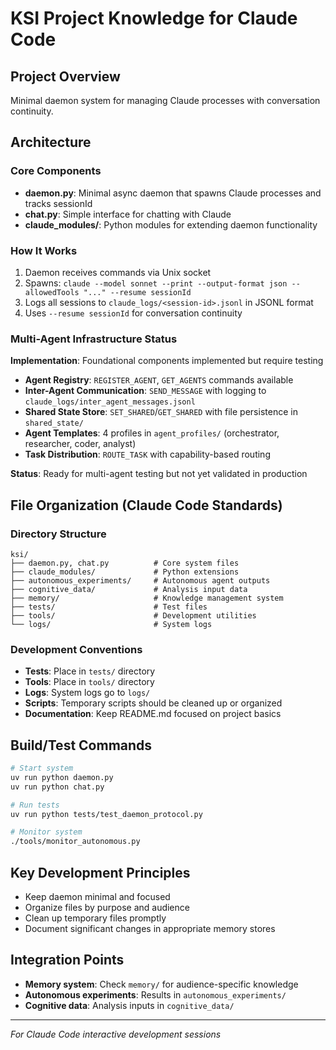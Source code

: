 # KSI Project Knowledge for Claude Code

## Project Overview
Minimal daemon system for managing Claude processes with conversation continuity.

## Architecture

### Core Components
- **daemon.py**: Minimal async daemon that spawns Claude processes and tracks sessionId
- **chat.py**: Simple interface for chatting with Claude
- **claude_modules/**: Python modules for extending daemon functionality

### How It Works
1. Daemon receives commands via Unix socket
2. Spawns: `claude --model sonnet --print --output-format json --allowedTools "..." --resume sessionId`
3. Logs all sessions to `claude_logs/<session-id>.jsonl` in JSONL format
4. Uses `--resume sessionId` for conversation continuity

### Multi-Agent Infrastructure Status
**Implementation**: Foundational components implemented but require testing
- **Agent Registry**: `REGISTER_AGENT`, `GET_AGENTS` commands available
- **Inter-Agent Communication**: `SEND_MESSAGE` with logging to `claude_logs/inter_agent_messages.jsonl`
- **Shared State Store**: `SET_SHARED`/`GET_SHARED` with file persistence in `shared_state/`
- **Agent Templates**: 4 profiles in `agent_profiles/` (orchestrator, researcher, coder, analyst)
- **Task Distribution**: `ROUTE_TASK` with capability-based routing

**Status**: Ready for multi-agent testing but not yet validated in production

## File Organization (Claude Code Standards)

### Directory Structure
```
ksi/
├── daemon.py, chat.py          # Core system files
├── claude_modules/             # Python extensions
├── autonomous_experiments/     # Autonomous agent outputs
├── cognitive_data/             # Analysis input data
├── memory/                     # Knowledge management system
├── tests/                      # Test files
├── tools/                      # Development utilities
└── logs/                       # System logs
```

### Development Conventions
- **Tests**: Place in `tests/` directory
- **Tools**: Place in `tools/` directory  
- **Logs**: System logs go to `logs/`
- **Scripts**: Temporary scripts should be cleaned up or organized
- **Documentation**: Keep README.md focused on project basics

## Build/Test Commands
```bash
# Start system
uv run python daemon.py
uv run python chat.py

# Run tests  
uv run python tests/test_daemon_protocol.py

# Monitor system
./tools/monitor_autonomous.py
```

## Key Development Principles
- Keep daemon minimal and focused
- Organize files by purpose and audience
- Clean up temporary files promptly
- Document significant changes in appropriate memory stores

## Integration Points
- **Memory system**: Check `memory/` for audience-specific knowledge
- **Autonomous experiments**: Results in `autonomous_experiments/`
- **Cognitive data**: Analysis inputs in `cognitive_data/`

---
*For Claude Code interactive development sessions*